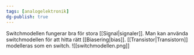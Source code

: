 ```yaml
---
tags: [analogelektronik]
dg-publish: true
---
```

Switchmodellen fungerar bra för stora [[Signal|signaler]]. Man kan använda switchmodellen för att hitta rätt [[Biasering|bias]]. [[Transistor|Transistorn]] modelleras som en switch.
![[switchmodellen.png]]


